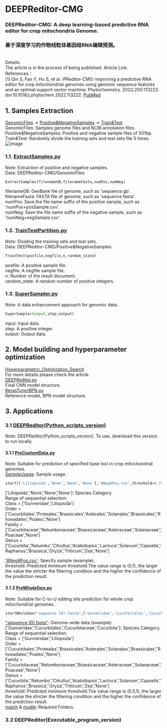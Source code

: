 # DEEPReditor-CMG
### DEEPReditor-CMG: A deep learning-based predictive RNA editor for crop mitochondria Genome.<br>
### 基于深度学习的作物线粒体基因组RNA编辑预测。<br><br>
Details:<br> 
The article is in the process of being published. Article Link.<br>
References：<br>
[1] Qin S, Fan Y, Hu S, et al. iPReditor-CMG: Improving a predictive RNA editor for crop mitochondrial genomes using genomic sequence features and an optimal support vector machine. Phytochemistry. 2022;200:113222. doi:10.1016/j.phytochem.2022.113222. [PubMed](https://pubmed.ncbi.nlm.nih.gov/35561852/)
## 1. Samples Extraction
[GenomicFiles](https://github.com/Qinsidong/DEEPReditor-CMG/tree/main/GenomicFiles) $\rightarrow$ [Positive&NegativeSamples](https://github.com/Qinsidong/DEEPReditor-CMG/tree/main/Positive&NegativeSamples) $\rightarrow$ [Train&Test](https://github.com/Qinsidong/DEEPReditor-CMG/tree/main/Train&Test)<br>
GenomicFiles: Samples genome files and NCBI annotation files.<br>
Positive&NegativeSamples: Positive and negative sample files of 501bp.<br>
Train&Test: Randomly divide the training sets and test sets file 5 times.<br>
![image](https://user-images.githubusercontent.com/73972671/217203098-82994219-0107-4ff9-8b6e-56d017122914.png)

### 1.1. [ExtractSamples.py](https://github.com/Qinsidong/DEEPReditor-CMG/blob/main/ExtractSamples.py)
Note: Extraction of positive and negative samples.<br>
Data: DEEPReditor-CMG/GenomicFiles <br>
```python
ExtractSamples(filenameGB,filenameFasta,numPos,numNeg)
```
filenameGB: GenBank file of genome, such as 'sequence.gb'.<br> 
filenameFasta: FASTA file of genome, such as 'sequence.fasta'.<br> 
numPos: Save the file name suffix of the positive sample, such as 'numPos+posSample.csv'.<br> 
numNeg: Save the file name suffix of the negative sample, such as 'numNeg+negSample.csv'.<br> 
### 1.2. [TrainTestPartition.py](https://github.com/Qinsidong/DEEPReditor-CMG/blob/main/TrainTestPartition.py)
Note: Dividing the training sets and test sets.<br>
Data: DEEPReditor-CMG/Positive&NegativeSamples <br>
```python
TrainTest(posfile,negfile,n,random_state)
```
posfile: A positive sample file.<br>
negfile: A negfile sample file.<br>
n: Number of the result document.<br>
random_state: A random number of positive integers.<br>
### 1.3. [SuperSampler.py](https://github.com/Qinsidong/DEEPReditor-CMG/blob/main/SuperSampler.py)
Note: A data enhancement approach for genomic data.<br>
```python
SuperSampler(input,step,output)
```
input: Input data.<br>
step: A positive integer.<br>
output: Output data.<br>

## 2. Model building and hyperparameter optimization
[Hyperparametric_Optimization_Search](https://github.com/Qinsidong/DEEPReditor-CMG/tree/main/Hyperparametric_Optimization_Search)<br>
For more details please check the article.<br>
[DEEPReditor.py](https://github.com/Qinsidong/DEEPReditor-CMG/blob/main/Hyperparametric_Optimization_Search/Final_model_structure/DEEPReditor.py)<br>
Final CNN model structure.<br>
[KerasTunerBPN.py](https://github.com/Qinsidong/DEEPReditor-CMG/blob/main/Hyperparametric_Optimization_Search/Final_model_structure/KerasTunerBPN.py)<br>
Reference model, BPN model structure.<br>


## 3. Applications
### 3.1 [DEEPReditor(Python_scripts_version)](https://github.com/Qinsidong/DEEPReditor-CMG/tree/main/DEEPReditor(Python_scripts_version))
Note: DEEPReditor(Python_scripts_version). To use, download this version to run locally.
#### 3.1.1 [PreCustomData.py](https://github.com/Qinsidong/DEEPReditor-CMG/blob/main/DEEPReditor(Python_scripts_version)/PreCustomData.py)
Note: Suitable for prediction of specified base loci in crop mitochondrial genomes.<br>
[SampleUsage](https://github.com/Qinsidong/DEEPReditor-CMG/tree/main/DEEPReditor(Python_scripts_version)/SampleUsage): Sample usage.
```python
start(['Liliopsida','None','None','None'],'8Neg8Pos.csv',threshold=0.75)
```
['Liliopsida','None','None','None']: Species Category.<br>
Range of sequential selection:<br>
Class = ['Gunneridae','Liliopsida']<br>
Order = ['Cucurbitales','Proteales','Brassicales','Asterales','Solanales','Brassicales','Rhoeadales','Poales','None']<br>
Family = ['Cucurbitaceae','Nelumbonaceae','Brassicaceae','Asteraceae','Solanaceae','Poaceae','None']<br>
Genus = ['Cucurbita','Nelumbo','Citrullus','Arabidopsis','Lactuca','Solanum','Capsella','Raphanus','Brassica','Oryza','Triticum','Zea','None']<br>

['8Neg8Pos.csv'](https://github.com/Qinsidong/DEEPReditor-CMG/blob/main/DEEPReditor(Python_scripts_version)/SampleUsage/8Neg8Pos.csv): Specify sample (example).<br>
threshold: Predicted minimum threshold.The value range is (0,1), the larger the value the stricter the filtering condition and the higher the confidence of the prediction result.<br>
#### 3.1.2 [PreWholeGen.py](https://github.com/Qinsidong/DEEPReditor-CMG/blob/main/DEEPReditor(Python_scripts_version)/PreWholeGen.py)
Note: Suitable for C-to-U editing site prediction for whole crop mitochondrial genomes.
```python
startWholeGen("sequence (0).fasta",['Gunneridae','Cucurbitales','Cucurbitaceae','Cucurbita'],threshold=0.9999)
```
["sequence (0).fasta"](https://github.com/Qinsidong/DEEPReditor-CMG/blob/main/DEEPReditor(Python_scripts_version)/SampleUsage/sequence%20(0).fasta): Genome-wide data (example).<br>
['Gunneridae','Cucurbitales','Cucurbitaceae','Cucurbita']: Species Category.<br>
Range of sequential selection:<br>
Class = ['Gunneridae','Liliopsida']<br>
Order = ['Cucurbitales','Proteales','Brassicales','Asterales','Solanales','Brassicales','Rhoeadales','Poales','None']<br>
Family = ['Cucurbitaceae','Nelumbonaceae','Brassicaceae','Asteraceae','Solanaceae','Poaceae','None']<br>
Genus = ['Cucurbita','Nelumbo','Citrullus','Arabidopsis','Lactuca','Solanum','Capsella','Raphanus','Brassica','Oryza','Triticum','Zea','None']<br>
threshold: Predicted minimum threshold.The value range is (0.5,1), the larger the value the stricter the filtering condition and the higher the confidence of the prediction result.<br>
[match](https://github.com/Qinsidong/DEEPReditor-CMG/tree/main/DEEPReditor(Python_scripts_version)/match) & [modle](https://github.com/Qinsidong/DEEPReditor-CMG/tree/main/DEEPReditor(Python_scripts_version)/model): Required Folders.
### 3.2 DEEPReditor(Executable_program_version)
